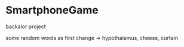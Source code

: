 SmartphoneGame
==============

backalor project

some random words as first change -> hypothalamus, cheese, curtain
